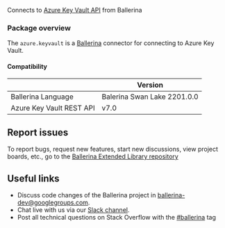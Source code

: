 
Connects to [Azure Key Vault API](https://azure.microsoft.com/en-us/services/key-vault/) from Ballerina

### Package overview

The `azure.keyvault` is a [Ballerina](https://ballerina.io/) connector for connecting to Azure Key Vault.

#### Compatibility
|                            | Version                  |
|----------------------------|--------------------------|
| Ballerina Language         | Balerina Swan Lake 2201.0.0|
| Azure Key Vault REST API   | v7.0                     |

## Report issues
To report bugs, request new features, start new discussions, view project boards, etc., go to the [Ballerina Extended Library repository](https://github.com/ballerina-platform/ballerina-extended-library)

## Useful links
- Discuss code changes of the Ballerina project in [ballerina-dev@googlegroups.com](mailto:ballerina-dev@googlegroups.com).
- Chat live with us via our [Slack channel](https://ballerina.io/community/slack/).
- Post all technical questions on Stack Overflow with the [#ballerina](https://stackoverflow.com/questions/tagged/ballerina) tag
